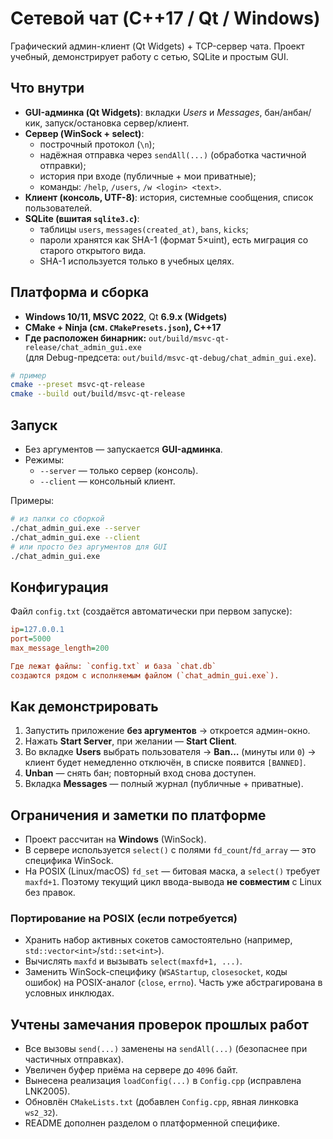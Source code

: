 ﻿# Сетевой чат (C++17 / Qt / Windows)

Графический админ-клиент (Qt Widgets) + TCP-сервер чата. Проект учебный, демонстрирует работу с сетью, SQLite и простым GUI.

## Что внутри

- **GUI-админка (Qt Widgets)**: вкладки *Users* и *Messages*, бан/анбан/кик, запуск/остановка сервер/клиент.
- **Сервер (WinSock + select)**:
  - построчный протокол (`\n`);
  - надёжная отправка через `sendAll(...)` (обработка частичной отправки);
  - история при входе (публичные + мои приватные);
  - команды: `/help`, `/users`, `/w <login> <text>`.
- **Клиент (консоль, UTF-8)**: история, системные сообщения, список пользователей.
- **SQLite (вшитая `sqlite3.c`)**:
  - таблицы `users`, `messages(created_at)`, `bans`, `kicks`;
  - пароли хранятся как SHA-1 (формат 5×uint), есть миграция со старого открытого вида.
  - SHA-1 используется только в учебных целях. 

## Платформа и сборка

- **Windows 10/11, MSVC 2022**, Qt **6.9.x (Widgets)**
- **CMake + Ninja (см. `CMakePresets.json`), C++17**
- **Где расположен бинарник:** `out/build/msvc-qt-release/chat_admin_gui.exe`  
(для Debug-предсета: `out/build/msvc-qt-debug/chat_admin_gui.exe`).

```bash
# пример
cmake --preset msvc-qt-release
cmake --build out/build/msvc-qt-release
```
## Запуск

- Без аргументов — запускается **GUI-админка**.
- Режимы:
  - `--server` — только сервер (консоль).
  - `--client` — консольный клиент.

Примеры:
```bash
# из папки со сборкой
./chat_admin_gui.exe --server
./chat_admin_gui.exe --client
# или просто без аргументов для GUI
./chat_admin_gui.exe
```

## Конфигурация

Файл `config.txt` (создаётся автоматически при первом запуске):
```ini
ip=127.0.0.1
port=5000
max_message_length=200

Где лежат файлы: `config.txt` и база `chat.db` 
создаются рядом с исполняемым файлом (`chat_admin_gui.exe`).

```

## Как демонстрировать

1. Запустить приложение **без аргументов** → откроется админ-окно.
2. Нажать **Start Server**, при желании — **Start Client**.
3. Во вкладке **Users** выбрать пользователя → **Ban…** (минуты или `0`) → клиент будет немедленно отключён, в списке появится `[BANNED]`.
4. **Unban** — снять бан; повторный вход снова доступен.
5. Вкладка **Messages** — полный журнал (публичные + приватные).

## Ограничения и заметки по платформе

- Проект рассчитан на **Windows** (WinSock).
- В сервере используется `select()` с полями `fd_count`/`fd_array` — это специфика WinSock.
- На POSIX (Linux/macOS) `fd_set` — битовая маска, а `select()` требует `maxfd+1`. Поэтому текущий цикл ввода-вывода **не совместим** с Linux без правок.

### Портирование на POSIX (если потребуется)

- Хранить набор активных сокетов самостоятельно (например, `std::vector<int>`/`std::set<int>`).
- Вычислять `maxfd` и вызывать `select(maxfd+1, ...)`.
- Заменить WinSock-специфику (`WSAStartup`, `closesocket`, коды ошибок) на POSIX-аналог (`close`, `errno`). Часть уже абстрагирована в условных инклюдах.

## Учтены замечания проверок прошлых работ

- Все вызовы `send(...)` заменены на `sendAll(...)` (безопаснее при частичных отправках).
- Увеличен буфер приёма на сервере до `4096` байт.
- Вынесена реализация `loadConfig(...)` в `Config.cpp` (исправлена LNK2005).
- Обновлён `CMakeLists.txt` (добавлен `Config.cpp`, явная линковка `ws2_32`).
- README дополнен разделом о платформенной специфике.